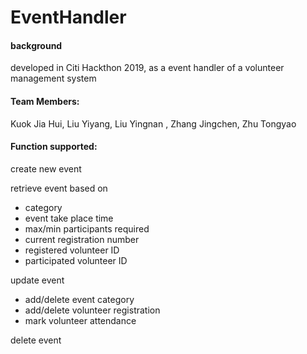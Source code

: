 # EventHandler

#### background
developed in Citi Hackthon 2019, as a event handler of a volunteer management system

#### Team Members:
Kuok Jia Hui, Liu Yiyang, Liu Yingnan , Zhang Jingchen, Zhu Tongyao

#### Function supported:

create new event

retrieve event based on
* category
* event take place time
* max/min participants required
* current registration number
* registered volunteer ID
* participated volunteer ID

update event
* add/delete event category
* add/delete volunteer registration
* mark volunteer attendance

delete event
